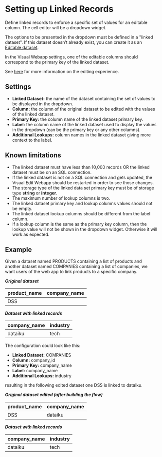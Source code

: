 # Setting up Linked Records

Define linked records to enforce a specific set of values for an editable column. The cell editor will be a dropdown widget.

The options to be presented in the dropdown must be defined in a "linked dataset". If this dataset doesn’t already exist, you can create it as an [Editable dataset](https://doc.dataiku.com/dss/latest/connecting/editable-datasets.html).

In the Visual Webapp settings, one of the editable columns should correspond to the primary key of the linked dataset.

See [here](data-table-features) for more information on the editing experience.

## Settings

- **Linked Dataset:** the name of the dataset containing the set of values to be displayed in the dropdown.
- **Column:** the column of the original dataset to be edited with the values of the linked dataset.
- **Primary Key:** the column name of the linked dataset primary key.
- **Label:** the column name of the linked dataset used to display the values in the dropdown (can be the primary key or any other columns).
- **Additional Lookups:** column names in the linked dataset giving more context to the label.

## Known limitations

- The linked dataset must have less than 10,000 records OR the linked dataset must be on an SQL connection.
- If the linked dataset is not on a SQL connection and gets updated, the Visual Edit Webapp should be restarted in order to see those changes.
- The storage type of the linked data set primary key must be of storage type **string** or **integer**.
- The maximum number of lookup columns is two.
- The linked dataset primary key and lookup columns values should not be empty.
- The linked dataset lookup columns should be different from the label column.
- If a lookup column is the same as the primary key column, then the lookup value will not be shown in the dropdown widget. Otherwise it will work as expected.

## Example

Given a dataset named PRODUCTS containing a list of products and another dataset named COMPANIES containing a list of companies, we want users of the web app to link products to a specific company.

***Original dataset***

| product_name  | company_name |
| ------------- | ------------- |
| DSS  |   |

***Dataset with linked records***

| company_name | industry |
| ------------- | ------------- |
| dataiku  | tech  |

The configuration could look like this:
- **Linked Dataset:** COMPANIES
- **Column:** company_id
- **Primary Key:** company_name
- **Label:** company_name
- **Additional Lookups:** industry

resulting in the following edited dataset one DSS is linked to dataiku.

***Original dataset edited (after building the flow)***

| product_name  | company_name |
| ------------- | ------------- |
| DSS  | dataiku   |

***Dataset with linked records***

| company_name | industry |
| ------------- | ------------- |
| dataiku  | tech  |